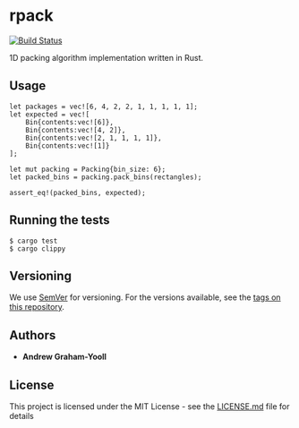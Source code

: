 # rpack
[![Build Status](https://travis-ci.org/andrewgy8/rpack.svg?branch=master)](https://travis-ci.org/andrewgy8/rpack)

1D packing algorithm implementation written in Rust.

## Usage

	let packages = vec![6, 4, 2, 2, 1, 1, 1, 1, 1];
    let expected = vec![
    	Bin{contents:vec![6]}, 
    	Bin{contents:vec![4, 2]}, 
    	Bin{contents:vec![2, 1, 1, 1, 1]},
    	Bin{contents:vec![1]}
    ];

    let mut packing = Packing{bin_size: 6};
    let packed_bins = packing.pack_bins(rectangles);
    
    assert_eq!(packed_bins, expected);

## Running the tests

	$ cargo test
	$ cargo clippy

## Versioning

We use [SemVer](http://semver.org/) for versioning. For the versions available, see the [tags on this repository](https://github.com/andrewgy8/rpack/tags). 

## Authors

* **Andrew Graham-Yooll** 

## License

This project is licensed under the MIT License - see the [LICENSE.md](LICENSE.md) file for details
